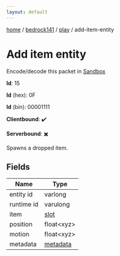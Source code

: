 ```yaml
---
layout: default
---
```


[home](/)  /  [bedrock141](/protocol/bedrock141)  /  [play](/protocol/bedrock141/play)  /  add-item-entity

# Add item entity

Encode/decode this packet in [Sandbox](../../../sandbox/bedrock141#play.add_item_entity)

**Id**: 15

**Id** (hex): 0F

**Id** (bin): 00001111

**Clientbound**: ✔️

**Serverbound**: ✖️

Spawns a dropped item.

## Fields

Name | Type
---|---
entity id | varlong
runtime id | varulong
item | [slot](/protocol/bedrock141/types/slot)
position | float&lt;xyz&gt;
motion | float&lt;xyz&gt;
metadata | [metadata](/protocol/bedrock141/metadata)
